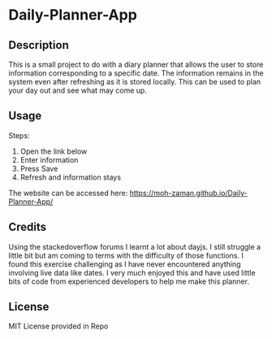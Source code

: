 # Daily-Planner-App

## Description

This is a small project to do with a diary planner that allows the user to store information corresponding to a specific date. The information remains in the system even after refreshing as it is stored locally. This can be used to plan your day out and see what may come up.

## Usage

Steps:
1. Open the link below
2. Enter information
3. Press Save
4. Refresh and information stays

The website can be accessed here: https://moh-zaman.github.io/Daily-Planner-App/


   
## Credits

Using the stackedoverflow forums I learnt a lot about dayjs. I still struggle a little bit but am coming to terms with the difficulty of those functions. I found this exercise challenging as I have never encountered anything involving live data like dates. I very much enjoyed this and have used little bits of code from experienced developers to help me make this planner. 

## License

MIT License provided in Repo

